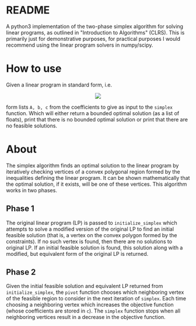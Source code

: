 # README

A python3 implementation of the two-phase simplex algorithm for solving linear programs, as outlined in "Introduction to Algorithms" (CLRS). This is primarily just for demonstrative purposes, for practical purposes I would recommend using the linear program solvers in numpy/scipy.

# How to use

Given a linear program in standard form, i.e.

<p align="center">
  <img src="https://i.imgur.com/ZQegHSh.png">
</p>

form lists `A, b, c` from the coefficients to give as input to the `simplex` function. Which will either return a bounded optimal solution (as a list of floats), print that there is no bounded optimal solution or print that there are no feasible solutions.

# About

The simplex algorithm finds an optimal solution to the linear program by iteratively checking vertices of a convex polygonal region formed by the inequalities defining the linear program. It can be shown mathematically that the optimal solution, if it exists, will be one of these vertices. This algorithm works in two phases.

## Phase 1

The original linear program (LP) is passed to `initialize_simplex` which attempts to solve a modified version of the original LP to find an initial feasible solution (that is, a vertex on the convex polygon formed by the constraints). If no such vertex is found, then there are no solutions to original LP. If an initial feasible solution is found, this solution along with a modified, but equivalent form of the original LP is returned.

## Phase 2

Given the initial feasible solution and equivalent LP returned from `initialize_simplex`, the `pivot` function chooses which neighboring vertex of the feasible region to consider in the next iteration of `simplex`. Each time choosing a neighboring vertex which increases the objective function (whose coefficients are stored in `c`). The `simplex` function stops when all neighboring vertices result in a decrease in the objective function.
